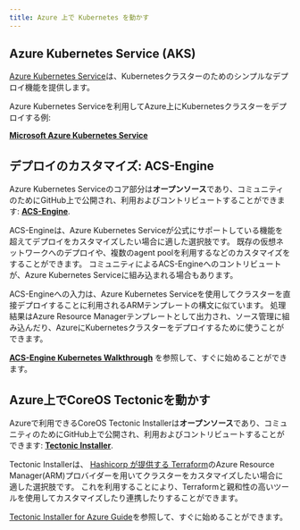 ```yaml
---
title: Azure 上で Kubernetes を動かす
---
```


## Azure Kubernetes Service (AKS)

[Azure Kubernetes Service](https://azure.microsoft.com/ja-jp/services/kubernetes-service/)は、Kubernetesクラスターのためのシンプルなデプロイ機能を提供します。

Azure Kubernetes Serviceを利用してAzure上にKubernetesクラスターをデプロイする例:

**[Microsoft Azure Kubernetes Service](https://docs.microsoft.com/ja-jp/azure/aks/intro-kubernetes)**

## デプロイのカスタマイズ: ACS-Engine

Azure Kubernetes Serviceのコア部分は**オープンソース**であり、コミュニティのためにGitHub上で公開され、利用およびコントリビュートすることができます: **[ACS-Engine](https://github.com/Azure/acs-engine)**.

ACS-Engineは、Azure Kubernetes Serviceが公式にサポートしている機能を超えてデプロイをカスタマイズしたい場合に適した選択肢です。
既存の仮想ネットワークへのデプロイや、複数のagent poolを利用するなどのカスタマイズをすることができます。
コミュニティによるACS-Engineへのコントリビュートが、Azure Kubernetes Serviceに組み込まれる場合もあります。

ACS-Engineへの入力は、Azure Kubernetes Serviceを使用してクラスターを直接デプロイすることに利用されるARMテンプレートの構文に似ています。
処理結果はAzure Resource Managerテンプレートとして出力され、ソース管理に組み込んだり、AzureにKubernetesクラスターをデプロイするために使うことができます。

**[ACS-Engine Kubernetes Walkthrough](https://github.com/Azure/acs-engine/blob/master/docs/kubernetes.md)** を参照して、すぐに始めることができます。

## Azure上でCoreOS Tectonicを動かす

Azureで利用できるCoreOS Tectonic Installerは**オープンソース**であり、コミュニティのためにGitHub上で公開され、利用およびコントリビュートすることができます: **[Tectonic Installer](https://github.com/coreos/tectonic-installer)**.

Tectonic Installerは、 [Hashicorp が提供する Terraform](https://www.terraform.io/docs/providers/azurerm/)のAzure Resource Manager(ARM)プロバイダーを用いてクラスターをカスタマイズしたい場合に適した選択肢です。
これを利用することにより、Terraformと親和性の高いツールを使用してカスタマイズしたり連携したりすることができます。

[Tectonic Installer for Azure Guide](https://coreos.com/tectonic/docs/latest/install/azure/azure-terraform.html)を参照して、すぐに始めることができます。
